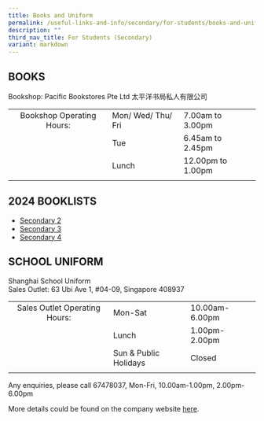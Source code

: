 ```yaml
---
title: Books and Uniform
permalink: /useful-links-and-info/secondary/for-students/books-and-uniform/
description: ""
third_nav_title: For Students (Secondary)
variant: markdown
---
```

## BOOKS

Bookshop: Pacific Bookstores Pte Ltd 太平洋书局私人有限公司

|   |   |   |
|:-:|---|---|
| Bookshop Operating Hours:  | Mon/ Wed/ Thu/ Fri  | 7.00am to 3.00pm  |
|   | Tue  | 6.45am to 2.45pm  |
|   | Lunch  | 12.00pm to 1.00pm  |
|   |   |   |


## 2024 BOOKLISTS





*   [Secondary 2](/files/2023%20sec%202%20booklist.pdf)
*   [Secondary 3](/files/2023%20sec%203%20booklist.pdf)
*   [Secondary 4](files/2023%20sec%204%20booklist.pdf)

## SCHOOL UNIFORM


Shanghai School Uniform  
Sales Outlet: 63 Ubi Ave 1, #04-09, Singapore 408937  
  
|   |   |   |
|:-:|---|---|
| Sales Outlet Operating Hours:  | Mon-Sat  | 10.00am-6.00pm  |
|   |  Lunch | 1.00pm-2.00pm  |
|   | Sun & Public Holidays  | Closed  |
|   |   |   |

Any enquiries, please call 67478037, Mon-Fri, 10.00am-1.00pm, 2.00pm-6.00pm
  
More details could be found on the company website&nbsp;[here](http://www.shanghai-uniforms.com/).